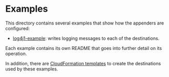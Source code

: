 # Examples

This directory contains several examples that show how the appenders are configured:

* [log4j1-example](log4j1-example): writes logging messages to each of the destinations.

Each example contains its own README that goes into further detail on its operation.

In addition, there are [CloudFormation templates](cloudformation) to create the destinations
used by these examples.
